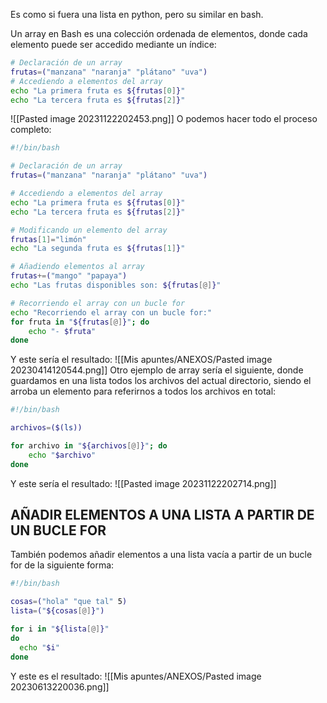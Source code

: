 Es como si fuera una lista en python, pero su similar en bash.

Un array en Bash es una colección ordenada de elementos, donde cada elemento puede ser accedido mediante un índice:

```bash
# Declaración de un array
frutas=("manzana" "naranja" "plátano" "uva")
# Accediendo a elementos del array  
echo "La primera fruta es ${frutas[0]}"  
echo "La tercera fruta es ${frutas[2]}"
```
![[Pasted image 20231122202453.png]]
O podemos hacer todo el proceso completo:
```bash
#!/bin/bash

# Declaración de un array
frutas=("manzana" "naranja" "plátano" "uva")

# Accediendo a elementos del array
echo "La primera fruta es ${frutas[0]}"
echo "La tercera fruta es ${frutas[2]}"

# Modificando un elemento del array
frutas[1]="limón"
echo "La segunda fruta es ${frutas[1]}"

# Añadiendo elementos al array
frutas+=("mango" "papaya")
echo "Las frutas disponibles son: ${frutas[@]}"

# Recorriendo el array con un bucle for
echo "Recorriendo el array con un bucle for:"
for fruta in "${frutas[@]}"; do
    echo "- $fruta"
done
```
Y este sería el resultado:
![[Mis apuntes/ANEXOS/Pasted image 20230414120544.png]]
Otro ejemplo de array sería el siguiente, donde guardamos en una lista todos los archivos del actual directorio, siendo el arroba un elemento para referirnos a todos los archivos en total:
```bash
#!/bin/bash

archivos=($(ls))

for archivo in "${archivos[@]}"; do
    echo "$archivo"
done
```
Y este sería el resultado:
![[Pasted image 20231122202714.png]]

## AÑADIR ELEMENTOS A UNA LISTA A PARTIR DE UN BUCLE FOR
También podemos añadir elementos a una lista vacía a partir de un bucle for de la siguiente forma:
```bash
#!/bin/bash

cosas=("hola" "que tal" 5)
lista=("${cosas[@]}")

for i in "${lista[@]}"
do
  echo "$i"
done
```
Y este es el resultado:
![[Mis apuntes/ANEXOS/Pasted image 20230613220036.png]]

